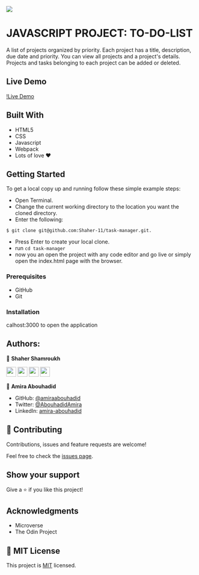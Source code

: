 ![](https://img.shields.io/badge/Microverse-blueviolet)

# JAVASCRIPT PROJECT: TO-DO-LIST
A list of projects organized by priority. Each project has a title, description, due date and priority. You can view all projects and a project's details. Projects and tasks belonging to each project can be added or deleted.

## Live Demo
[!Live Demo](https://eager-joliot-1d58fe.netlify.app/)

## Built With
- HTML5
- CSS
- Javascript
- Webpack
- Lots of love :heart:

## Getting Started
To get a local copy up and running follow these simple example steps:
- Open Terminal.
- Change the current working directory to the location you want the cloned directory.
- Enter the following:
```
$ git clone git@github.com:Shaher-11/task-manager.git.

```
- Press Enter to create your local clone.
- run ```cd task-manager```
- now you an open the project with any code editor and go live or simply open the index.html page with the browser.


### Prerequisites
- GitHub
- Git


### Installation
calhost:3000 to open the application

## Authors:


 👤 **Shaher Shamroukh**

[<code><img height="26" src="https://cdn.iconscout.com/icon/free/png-256/github-153-675523.png"></code>](https://github.com/Shaher-11)
[<code><img height="26" src="https://upload.wikimedia.org/wikipedia/sco/thumb/9/9f/Twitter_bird_logo_2012.svg/1200px-Twitter_bird_logo_2012.svg.png"></code>](https://twitter.com/ShaherShamroukh/)
[<code><img height="26" src="https://upload.wikimedia.org/wikipedia/commons/thumb/c/c9/Linkedin.svg/1200px-Linkedin.svg.png"></code>](https://www.linkedin.com/in/shaher-shamroukh/)
 <a href="mailto:shahershamroukh@gmail.com?subject=Hey Shaher!"><img height="26" src="https://cdn.worldvectorlogo.com/logos/official-gmail-icon-2020-.svg"></a>

 👤 **Amira Abouhadid**

 - GitHub: [@amiraabouhadid](https://github.com/amiraabouhadid)
 - Twitter: [@AbouhadidAmira](https://twitter.com/AbouhadidAmira)
 - LinkedIn: [amira-abouhadid](https://www.linkedin.com/in/amira-abouhadid/)

## 🤝 Contributing

Contributions, issues and feature requests are welcome!

Feel free to check the [issues page](https://github.com/Shaher-11/task-manager/issues).

## Show your support

Give a ⭐️ if you like this project!

## Acknowledgments

- Microverse
- The Odin Project

## 📝 MIT License


This project is [MIT](lic.url) licensed.
